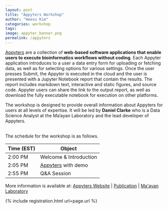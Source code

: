 ```yaml
---
layout: post
title: "Appyters Workshop"
author: "Heesu Kim"
categories: workshop
tags: 
image: appyter_banner.png
permalink: /appyters
---
```


[Appyters](https://appyters.maayanlab.cloud/#/) are a collection of **web-based software applications that enable users to execute bioinformatics workflows without coding**. Each Appyter application introduces to a user a data entry form for uploading or fetching data, as well as for selecting options for various settings. Once the user presses Submit, the Appyter is executed in the cloud and the user is presented with a Jupyter Notebook report that contain the results. The report includes markdown text, interactive and static figures, and source code. Appyter users can share the link to the output report, as well as download the fully executable notebook for execution on other platforms.

The workshop is designed to provide overall information about Appyters for users at all levels of expertise. It will be led by **Daniel Clarke** who is a Data Science Analyst at the Ma’ayan Laboratory and the lead developer of Appyters.


<br>The schedule for the workshop is as follows. <br>

Time (EST) | Object  
----- | ------------------
2:00 PM  | Welcome & Introduction
2:05 PM  | [Appyters](https://appyters.maayanlab.cloud/#/) with demo
2:55 PM  | Q&A Session


More information is available at: [Appyters Website](https://appyters.maayanlab.cloud/#/) | [Publication](https://pubmed.ncbi.nlm.nih.gov/33748796/) | [Ma'ayan Laboratory](https://labs.icahn.mssm.edu/maayanlab/)

{% include registration.html url=page.url %}

